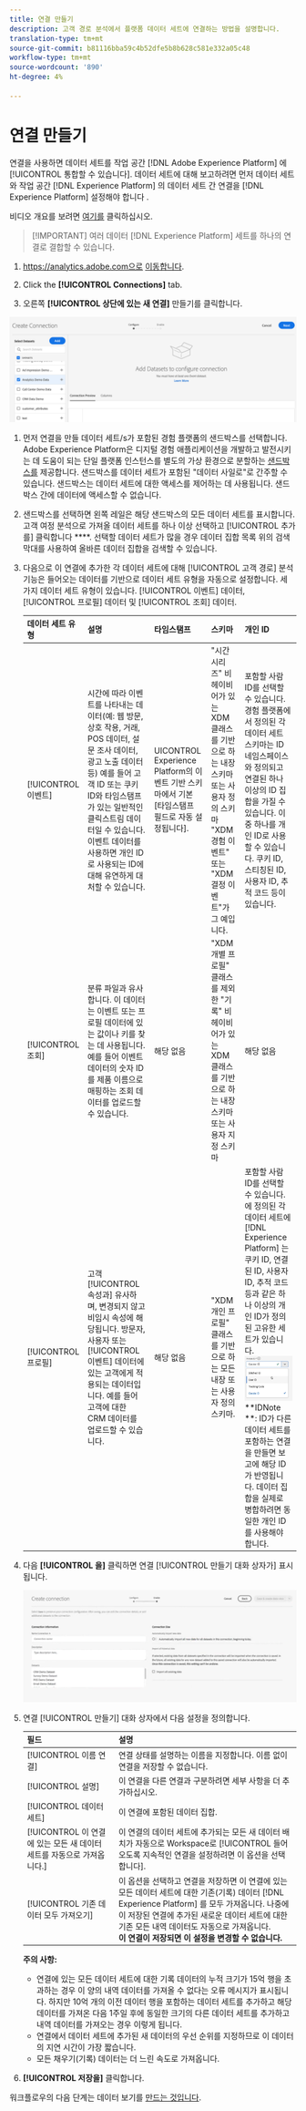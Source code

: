 ```yaml
---
title: 연결 만들기
description: 고객 경로 분석에서 플랫폼 데이터 세트에 연결하는 방법을 설명합니다.
translation-type: tm+mt
source-git-commit: b81116bba59c4b52dfe5b8b628c581e332a05c48
workflow-type: tm+mt
source-wordcount: '890'
ht-degree: 4%

---
```



# 연결 만들기

연결을 사용하면 데이터 세트를 작업 공간 [!DNL Adobe Experience Platform] 에 [!UICONTROL 통합할 수 있습니다]. 데이터 세트에 대해 보고하려면 먼저 데이터 세트와 작업 공간 [!DNL Experience Platform] 의 데이터 세트 간 연결을 [!DNL Experience Platform] 설정해야 합니다 .

비디오 개요를 보려면 [여기를](https://docs.adobe.com/content/help/en/platform-learn/tutorials/cja/connecting-customer-journey-analytics-to-data-sources-in-platform.html) 클릭하십시오.

>[!IMPORTANT] 여러 데이터 [!DNL Experience Platform] 세트를 하나의 연결로 결합할 수 있습니다.

1. https://analytics.adobe.com으로 [이동합니다](https://analytics.adobe.com).

1. Click the **[!UICONTROL Connections]** tab.

1. 오른쪽 **[!UICONTROL 상단에 있는 새 연결]** 만들기를 클릭합니다.

![연결 생성](assets/create-connection.png)

1. 먼저 연결을 만들 데이터 세트/s가 포함된 경험 플랫폼의 샌드박스를 선택합니다. Adobe Experience Platform은 디지털 경험 애플리케이션을 개발하고 발전시키는 데 도움이 되는 단일 플랫폼 인스턴스를 별도의 가상 환경으로 분할하는 [샌드박스를](https://docs.adobe.com/content/help/en/experience-platform/sandbox/home.html) 제공합니다. 샌드박스를 데이터 세트가 포함된 &quot;데이터 사일로&quot;로 간주할 수 있습니다. 샌드박스는 데이터 세트에 대한 액세스를 제어하는 데 사용됩니다. 샌드박스 간에 데이터에 액세스할 수 없습니다.

1. 샌드박스를 선택하면 왼쪽 레일은 해당 샌드박스의 모든 데이터 세트를 표시합니다. 고객 여정 분석으로 가져올 데이터 세트를 하나 이상 선택하고 [!UICONTROL 추가를] 클릭합니다 ****. 선택할 데이터 세트가 많을 경우 데이터 집합 목록 위의 검색 막대를 사용하여 올바른 데이터 집합을 검색할 수 있습니다.

1. 다음으로 이 연결에 추가한 각 데이터 세트에 대해 [!UICONTROL 고객 경로] 분석 기능은 들어오는 데이터를 기반으로 데이터 세트 유형을 자동으로 설정합니다. 세 가지 데이터 세트 유형이 있습니다. [!UICONTROL 이벤트] 데이터, [!UICONTROL 프로필] 데이터 및 [!UICONTROL 조회] 데이터.

   | 데이터 세트 유형 | 설명 | 타임스탬프 | 스키마 | 개인 ID |
   |---|---|---|---|---|
   | [!UICONTROL 이벤트] | 시간에 따라 이벤트를 나타내는 데이터(예: 웹 방문, 상호 작용, 거래, POS 데이터, 설문 조사 데이터, 광고 노출 데이터 등) 예를 들어 고객 ID 또는 쿠키 ID와 타임스탬프가 있는 일반적인 클릭스트림 데이터일 수 있습니다. 이벤트 데이터를 사용하면 개인 ID로 사용되는 ID에 대해 유연하게 대처할 수 있습니다. | UICONTROL Experience Platform의 이벤트 기반 스키마에서 기본 [타임스탬프 필드로 자동 설정됩니다]. | &quot;시간 시리즈&quot; 비헤이비어가 있는 XDM 클래스를 기반으로 하는 내장 스키마 또는 사용자 정의 스키마 &quot;XDM 경험 이벤트&quot; 또는 &quot;XDM 결정 이벤트&quot;가 그 예입니다. | 포함할 사람 ID를 선택할 수 있습니다. 경험 플랫폼에서 정의된 각 데이터 세트 스키마는 ID 네임스페이스와 정의되고 연결된 하나 이상의 ID 집합을 가질 수 있습니다. 이 중 하나를 개인 ID로 사용할 수 있습니다. 쿠키 ID, 스티칭된 ID, 사용자 ID, 추적 코드 등이 있습니다. |
   | [!UICONTROL 조회] | 분류 파일과 유사합니다. 이 데이터는 이벤트 또는 프로필 데이터에 있는 값이나 키를 찾는 데 사용됩니다. 예를 들어 이벤트 데이터의 숫자 ID를 제품 이름으로 매핑하는 조회 데이터를 업로드할 수 있습니다. | 해당 없음 | &quot;XDM 개별 프로필&quot; 클래스를 제외한 &quot;기록&quot; 비헤이비어가 있는 XDM 클래스를 기반으로 하는 내장 스키마 또는 사용자 지정 스키마 | 해당 없음 |
   | [!UICONTROL 프로필] | 고객 [!UICONTROL 속성과] 유사하며, 변경되지 않고 비임시 속성에 해당됩니다. 방문자, 사용자 또는 [!UICONTROL 이벤트] 데이터에 있는 고객에게 적용되는 데이터입니다. 예를 들어 고객에 대한 CRM 데이터를 업로드할 수 있습니다. | 해당 없음 | &quot;XDM 개인 프로필&quot; 클래스를 기반으로 하는 모든 내장 또는 사용자 정의 스키마. | 포함할 사람 ID를 선택할 수 있습니다. 에 정의된 각 데이터 세트에 [!DNL Experience Platform] 는 쿠키 ID, 연결된 ID, 사용자 ID, 추적 코드 등과 같은 하나 이상의 개인 ID가 정의된 고유한 세트가 있습니다.<br>![개인](assets/person-id.png)**IDNote **: ID가 다른 데이터 세트를 포함하는 연결을 만들면 보고에 해당 ID가 반영됩니다. 데이터 집합을 실제로 병합하려면 동일한 개인 ID를 사용해야 합니다. |

1. 다음 **[!UICONTROL 을]** 클릭하면 연결 [!UICONTROL 만들기 대화 상자가] 표시됩니다.

   ![연결 생성](assets/create-connection2.png)

1. 연결 [!UICONTROL 만들기] 대화 상자에서 다음 설정을 정의합니다.

   | 필드 | 설명 |
   |---|---|
   | [!UICONTROL 이름 연결] | 연결 상태를 설명하는 이름을 지정합니다. 이름 없이 연결을 저장할 수 없습니다. |
   | [!UICONTROL 설명] | 이 연결을 다른 연결과 구분하려면 세부 사항을 더 추가하십시오. |
   | [!UICONTROL 데이터 세트] | 이 연결에 포함된 데이터 집합. |
   | [!UICONTROL 이 연결에 있는 모든 새 데이터 세트를 자동으로 가져옵니다.] | 이 연결의 데이터 세트에 추가되는 모든 새 데이터 배치가 자동으로 Workspace로 [!UICONTROL 들어오도록 지속적인 연결을 설정하려면 이 옵션을 선택합니다]. |
   | [!UICONTROL 기존 데이터 모두 가져오기] | 이 옵션을 선택하고 연결을 저장하면 이 연결에 있는 모든 데이터 세트에 대한 기존(기록) 데이터 [!DNL Experience Platform] 를 모두 가져옵니다. 나중에 이 저장된 연결에 추가된 새로운 데이터 세트에 대한 기존 모든 내역 데이터도 자동으로 가져옵니다. <br>**이 연결이 저장되면 이 설정을 변경할 수 없습니다.** |

   **주의 사항:**

   * 연결에 있는 모든 데이터 세트에 대한 기록 데이터의 누적 크기가 15억 행을 초과하는 경우 이 양의 내역 데이터를 가져올 수 없다는 오류 메시지가 표시됩니다. 하지만 10억 개의 이전 데이터 행을 포함하는 데이터 세트를 추가하고 해당 데이터를 가져온 다음 1주일 후에 동일한 크기의 다른 데이터 세트를 추가하고 내역 데이터를 가져오는 경우 이렇게 됩니다.
   * 연결에서 데이터 세트에 추가된 새 데이터의 우선 순위를 지정하므로 이 데이터의 지연 시간이 가장 짧습니다.
   * 모든 채우기(기록) 데이터는 더 느린 속도로 가져옵니다.

1. **[!UICONTROL 저장을]** 클릭합니다.

워크플로우의 다음 단계는 데이터 보기를 [만드는 것입니다](/help/data-views/create-dataview.md).
